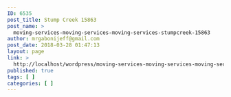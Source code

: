```yaml
---
ID: 6535
post_title: Stump Creek 15863
post_name: >
  moving-services-moving-services-moving-services-stumpcreek-15863
author: mrgabonijeff@gmail.com
post_date: 2018-03-28 01:47:13
layout: page
link: >
  http://localhost/wordpress/moving-services-moving-services-moving-services-stumpcreek-15863/
published: true
tags: [ ]
categories: [ ]
---
```

